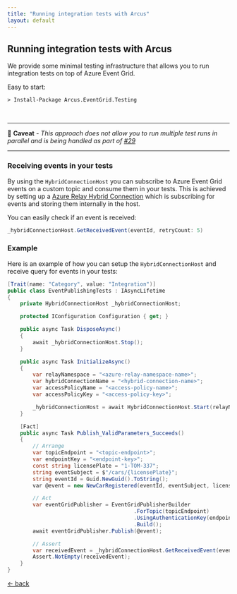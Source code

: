 ```yaml
---
title: "Running integration tests with Arcus"
layout: default
---
```


## Running integration tests with Arcus

We provide some minimal testing infrastructure that allows you to run integration tests on top of Azure Event Grid.

Easy to start:
```shell
> Install-Package Arcus.EventGrid.Testing
```

<br />

--------------

:loudspeaker: **Caveat** - *This approach does not allow you to run multiple test runs in parallel and is being handled as part of [#29](https://github.com/arcus-azure/arcus.eventgrid/issues/29)*

--------------

### Receiving events in your tests
By using the `HybridConnectionHost` you can subscribe to Azure Event Grid events on a custom topic and consume them in your tests. This is achieved by setting up a [Azure Relay Hybrid Connection](https://docs.microsoft.com/en-us/azure/service-bus-relay/relay-what-is-it#hybrid-connections) which is subscribing for events and storing them internally in the host.

You can easily check if an event is received:
```csharp
_hybridConnectionHost.GetReceivedEvent(eventId, retryCount: 5)
```

### Example
Here is an example of how you can setup the `HybridConnectionHost` and receive query for events in your tests:
```csharp
[Trait(name: "Category", value: "Integration")]
public class EventPublishingTests : IAsyncLifetime
{
    private HybridConnectionHost _hybridConnectionHost;

    protected IConfiguration Configuration { get; }

    public async Task DisposeAsync()
    {
        await _hybridConnectionHost.Stop();
    }

    public async Task InitializeAsync()
    {
        var relayNamespace = "<azure-relay-namespace-name>";
        var hybridConnectionName = "<hybrid-connection-name>";
        var accessPolicyName = "<access-policy-name>";
        var accessPolicyKey = "<access-policy-key>";

        _hybridConnectionHost = await HybridConnectionHost.Start(relayNamespace, hybridConnectionName, accessPolicyName, accessPolicyKey);
    }

    [Fact]
    public async Task Publish_ValidParameters_Succeeds()
    {
        // Arrange
        var topicEndpoint = "<topic-endpoint>";
        var endpointKey = "<endpoint-key>";
        const string licensePlate = "1-TOM-337";
        string eventSubject = $"/cars/{licensePlate}";
        string eventId = Guid.NewGuid().ToString();
        var @event = new NewCarRegistered(eventId, eventSubject, licensePlate);

        // Act
        var eventGridPublisher = EventGridPublisherBuilder
                                        .ForTopic(topicEndpoint)
                                        .UsingAuthenticationKey(endpointKey)
                                        .Build();
        await eventGridPublisher.Publish(@event);

        // Assert
        var receivedEvent = _hybridConnectionHost.GetReceivedEvent(eventId);
        Assert.NotEmpty(receivedEvent);
    }
}
```

[&larr; back](/arcus.eventgrid)